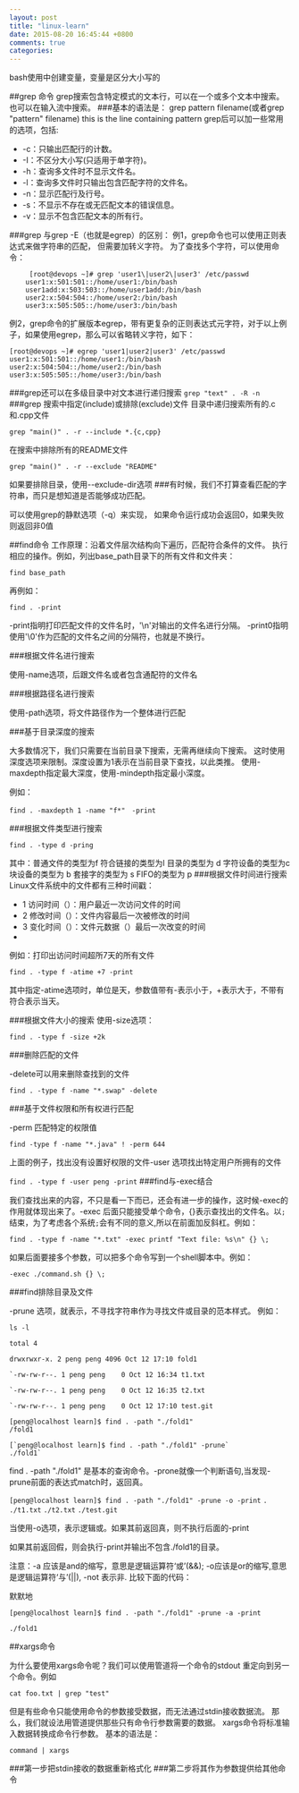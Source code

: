 ```yaml
---
layout: post
title: "linux-learn"
date: 2015-08-20 16:45:44 +0800
comments: true
categories: 
---
```


bash使用中创建变量，变量是区分大小写的


##grep 命令
grep搜索包含特定模式的文本行，可以在一个或多个文本中搜索。
也可以在输入流中搜索。
###基本的语法是：
	grep pattern filename(或者grep "pattern" filename)
	this is the line containing pattern
grep后可以加一些常用的选项，包括:

*  -c：只输出匹配行的计数。
*  -I：不区分大小写(只适用于单字符)。
*  -h：查询多文件时不显示文件名。
*  -l：查询多文件时只输出包含匹配字符的文件名。
*  -n：显示匹配行及行号。
*  -s：不显示不存在或无匹配文本的错误信息。
*  -v：显示不包含匹配文本的所有行。

###grep 与grep -E（也就是egrep）的区别：
例1，grep命令也可以使用正则表达式来做字符串的匹配，
但需要加转义字符。
为了查找多个字符，可以使用命令：

		 [root@devops ~]# grep 'user1\|user2\|user3' /etc/passwd
		user1:x:501:501::/home/user1:/bin/bash
		user1add:x:503:503::/home/user1add:/bin/bash
		user2:x:504:504::/home/user2:/bin/bash
		user3:x:505:505::/home/user3:/bin/bash

例2，grep命令的扩展版本egrep，带有更复杂的正则表达式元字符，对于以上例子，如果使用egrep，那么可以省略转义字符，如下：

	[root@devops ~]# egrep 'user1|user2|user3' /etc/passwd
	user1:x:501:501::/home/user1:/bin/bash
	user2:x:504:504::/home/user2:/bin/bash
	user3:x:505:505::/home/user3:/bin/bash
###grep还可以在多级目录中对文本进行递归搜索
`grep "text" . -R -n`
###grep 搜索中指定(include)或排除(exclude)文件
目录中递归搜索所有的.c和.cpp文件

`grep "main()" . -r --include *.{c,cpp}`

在搜索中排除所有的README文件

`grep "main()" . -r --exclude "README"`

如果要排除目录，使用--exclude-dir选项
###有时候，我们不打算查看匹配的字符串，而只是想知道是否能够成功匹配。

可以使用grep的静默选项（-q）来实现，
如果命令运行成功会返回0，如果失败则返回非0值

##find命令
工作原理：沿着文件层次结构向下遍历，匹配符合条件的文件。
执行相应的操作。例如，列出base_path目录下的所有文件和文件夹：

`find base_path`

再例如：

`find . -print`

-print指明打印匹配文件的文件名时，'\n'对输出的文件名进行分隔。
-print0指明使用'\0'作为匹配的文件名之间的分隔符，也就是不换行。

###根据文件名进行搜索

使用-name选项，后跟文件名或者包含通配符的文件名

###根据路径名进行搜索

使用-path选项，将文件路径作为一个整体进行匹配

###基于目录深度的搜索

大多数情况下，我们只需要在当前目录下搜索，无需再继续向下搜索。
这时使用深度选项来限制。深度设置为1表示在当前目录下查找，以此类推。
使用-maxdepth指定最大深度，使用-mindepth指定最小深度。

例如：

`find . -maxdepth 1 -name "f*"　-print`

###根据文件类型进行搜索

`find . -type d -pring`

其中：普通文件的类型为f
      符合链接的类型为l
      目录的类型为    d
      字符设备的类型为c
      块设备的类型为  b
      套接字的类型为  s
      FIFO的类型为    p
###根据文件时间进行搜索
Linux文件系统中的文件都有三种时间戳：

* 1 访问时间（）：用户最近一次访问文件的时间
* 2 修改时间（）：文件内容最后一次被修改的时间
* 3 变化时间（）：文件元数据（）最后一次改变的时间
* 
例如：打印出访问时间超所7天的所有文件

`find . -type f -atime +7 -print`

其中指定-atime选项时，单位是天，参数值带有-表示小于，+表示大于，不带有符合表示当天。

###根据文件大小的搜索
使用-size选项：

`find . -type f -size +2k`

###删除匹配的文件

-delete可以用来删除查找到的文件

`find . -type f -name "*.swap" -delete`

###基于文件权限和所有权进行匹配

-perm 匹配特定的权限值

`find -type f -name "*.java" ! -perm 644`

上面的例子，找出没有设置好权限的文件-user 选项找出特定用户所拥有的文件

`find . -type f -user peng -print`
###find与-exec结合

我们查找出来的内容，不只是看一下而已，还会有进一步的操作，这时候-exec的作用就体现出来了。-exec 后面只能接受单个命令，{}表示查找出的文件名。以`;`结束，为了考虑各个系统`;`会有不同的意义,所以在前面加反斜杠。例如：

`find . -type f -name "*.txt" -exec printf "Text file: %s\n" {} \;`

如果后面要接多个参数，可以把多个命令写到一个shell脚本中。例如：

`-exec ./command.sh {} \;`

###find排除目录及文件

-prune 选项，就表示，不寻找字符串作为寻找文件或目录的范本样式。
例如：

	ls -l
	
	total 4
	
	drwxrwxr-x. 2 peng peng 4096 Oct 12 17:10 fold1
	
	`-rw-rw-r--. 1 peng peng    0 Oct 12 16:34 t1.txt
	
	`-rw-rw-r--. 1 peng peng    0 Oct 12 16:35 t2.txt
	
	`-rw-rw-r--. 1 peng peng    0 Oct 12 17:10 test.git

	[peng@localhost learn]$ find . -path "./fold1"
	/fold1

	[`peng@localhost learn]$ find . -path "./fold1" -prune`
	./fold1`
 
find . -path "./fold1" 是基本的查询命令。-prone就像一个判断语句,当发现-prune前面的表达式match时，返回真。

`[peng@localhost learn]$ find . -path "./fold1" -prune -o -print`
`.`
`./t1.txt`
`./t2.txt`
`./test.git`

当使用-o选项，表示逻辑或。如果其前返回真，则不执行后面的-print

如果其前返回假，则会执行-print并输出不包含./fold1的目录。

注意：-a 应该是and的缩写，意思是逻辑运算符‘或’(&&); -o应该是or的缩写,意思是逻辑运算符‘与’(||), -not 表示非.
比较下面的代码：

默默地

`[peng@localhost learn]$ find . -path "./fold1" -prune -a -print`

`./fold1`
 
##xargs命令

为什么要使用xargs命令呢？我们可以使用管道将一个命令的stdout
重定向到另一个命令。例如

`cat foo.txt | grep "test"`

但是有些命令只能使用命令的参数接受数据，而无法通过stdin接收数据流。
那么，我们就设法用管道提供那些只有命令行参数需要的数据。
xargs命令将标准输入数据转换成命令行参数。
基本的语法是：

`command | xargs`

###第一步把stdin接收的数据重新格式化
###第二步将其作为参数提供给其他命令
